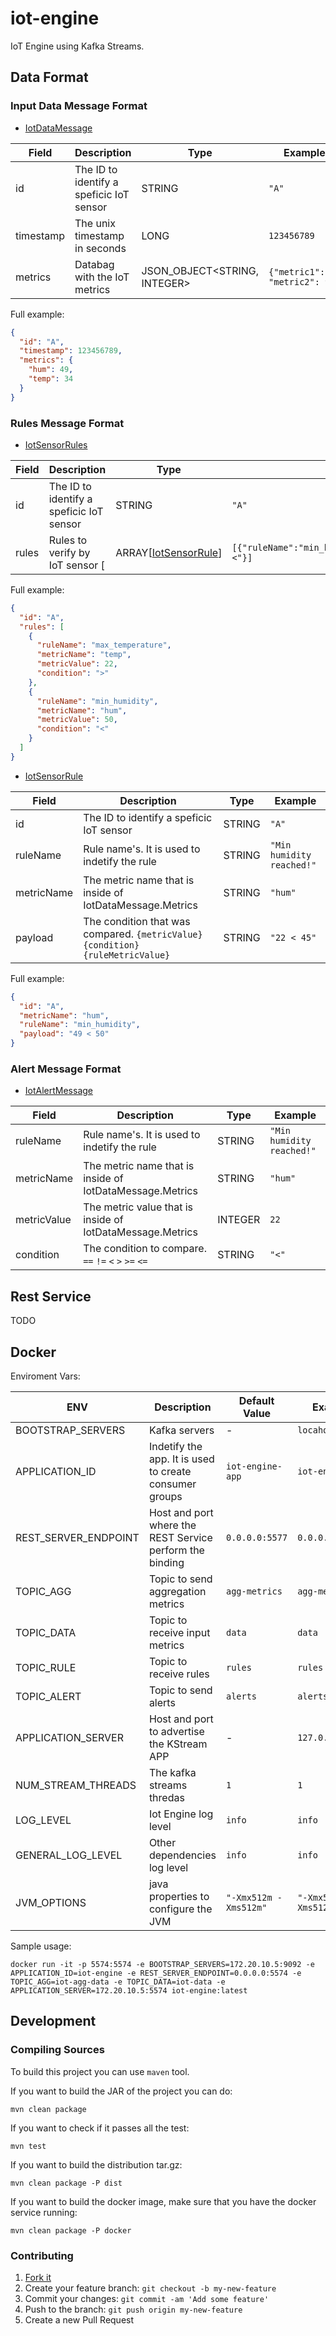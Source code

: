 # iot-engine
IoT Engine using Kafka Streams.

## Data Format

### Input Data Message Format

* [IotDataMessage](https://github.com/andresgomezfrr/iot-engine/blob/master/service/src/main/java/kafkastreams/iot/model/IotDataMessage.java)

| Field  | Description  | Type  | Example |
|---|---|---|---|
|  id |  The ID to identify a speficic IoT sensor | STRING  |  `"A"` |   
|  timestamp | The unix timestamp in seconds  |  LONG | `123456789` |   
|  metrics |  Databag with the IoT metrics |  JSON_OBJECT<STRING, INTEGER> | `{"metric1":22, "metric2": 90}` |   

Full example:

```json
{
  "id": "A",
  "timestamp": 123456789,
  "metrics": {
    "hum": 49,
    "temp": 34
  }
}
```

### Rules Message Format

* [IotSensorRules](https://github.com/andresgomezfrr/iot-engine/blob/master/service/src/main/java/kafkastreams/iot/model/IotSensorRules.java)

| Field  | Description  | Type  | Example |
|---|---|---|---|
|  id |  The ID to identify a speficic IoT sensor | STRING  |  `"A"` |   
|  rules | Rules to verify by IoT sensor [  |  ARRAY[[IotSensorRule](https://github.com/andresgomezfrr/iot-engine/blob/master/service/src/main/java/kafkastreams/iot/model/IotSensorRule.java)] | `[{"ruleName":"min_humidity","metricName":"hum","metricValue":50,"condition":"<"}]`|   

Full example:

```json
{
  "id": "A",
  "rules": [
    {
      "ruleName": "max_temperature",
      "metricName": "temp",
      "metricValue": 22,
      "condition": ">"
    },
    {
      "ruleName": "min_humidity",
      "metricName": "hum",
      "metricValue": 50,
      "condition": "<"
    }
  ]
}
```

* [IotSensorRule](https://github.com/andresgomezfrr/iot-engine/blob/master/service/src/main/java/kafkastreams/iot/model/IotSensorRule.java)

| Field  | Description  | Type  | Example |
|---|---|---|---|
|  id |  The ID to identify a speficic IoT sensor | STRING  |  `"A"` |   
|  ruleName |  Rule name's. It is used to indetify the rule | STRING  |  `"Min humidity reached!"` |   
|  metricName |  The metric name that is inside of IotDataMessage.Metrics | STRING  |  `"hum"` |   
|  payload |  The condition that was compared. `{metricValue} {condition} {ruleMetricValue}` | STRING  |  `"22 < 45"` |   

Full example:

```json
{
  "id": "A",
  "metricName": "hum",
  "ruleName": "min_humidity",
  "payload": "49 < 50"
}
```


### Alert Message Format

* [IotAlertMessage](https://github.com/andresgomezfrr/iot-engine/blob/master/service/src/main/java/kafkastreams/iot/model/IotAlertMessage.java)

| Field  | Description  | Type  | Example |
|---|---|---|---|
|  ruleName |  Rule name's. It is used to indetify the rule | STRING  |  `"Min humidity reached!"` |   
|  metricName |  The metric name that is inside of IotDataMessage.Metrics | STRING  |  `"hum"` |   
|  metricValue |  The metric value that is inside of IotDataMessage.Metrics | INTEGER  |  `22` |   
|  condition |  The condition to compare. `==` `!=` `<` `>` `>=` `<=` | STRING  |  `"<"` |   

## Rest Service

TODO

## Docker

Enviroment Vars:

| ENV  | Description  | Default Value  | Example |
|---|---|---|---|
|  BOOTSTRAP_SERVERS |  Kafka servers | -  | `locahost:9092`|  
|  APPLICATION_ID |  Indetify the app. It is used to create consumer groups | `iot-engine-app`  | `iot-engine-app` |    
|  REST_SERVER_ENDPOINT |  Host and port where the REST Service perform the binding | `0.0.0.0:5577`  |    `0.0.0.0:5577` |
|  TOPIC_AGG |  Topic to send aggregation metrics | `agg-metrics`  |    `agg-metrics` |
|  TOPIC_DATA |  Topic to receive input metrics  | `data`  |    `data`  |    
|  TOPIC_RULE |  Topic to receive rules  | `rules`  |    `rules`  |    
|  TOPIC_ALERT |  Topic to send alerts  | `alerts`  |    `alerts`  |    
|  APPLICATION_SERVER |  Host and port to advertise the KStream APP | - | `127.0.0.1:5577`  |
|  NUM_STREAM_THREADS |  The kafka streams thredas | `1`  |    `1` |
|  LOG_LEVEL |  Iot Engine log level | `info`  |  `info` | 
|  GENERAL_LOG_LEVEL |  Other dependencies log level | `info`  |  `info` |
|  JVM_OPTIONS |  java properties to configure the JVM | `"-Xmx512m -Xms512m"`  | `"-Xmx512m -Xms512m"` |

Sample usage:

```
docker run -it -p 5574:5574 -e BOOTSTRAP_SERVERS=172.20.10.5:9092 -e APPLICATION_ID=iot-engine -e REST_SERVER_ENDPOINT=0.0.0.0:5574 -e TOPIC_AGG=iot-agg-data -e TOPIC_DATA=iot-data -e APPLICATION_SERVER=172.20.10.5:5574 iot-engine:latest
```

## Development

### Compiling Sources

To build this project you can use `maven` tool. 

If you want to build the JAR of the project you can do:

```
mvn clean package
```

If you want to check if it passes all the test:

```
mvn test
```

If you want to build the distribution tar.gz:

```
mvn clean package -P dist
```

If you want to build the docker image, make sure that you have the docker service running:

```
mvn clean package -P docker
```

### Contributing

1. [Fork it](https://github.com/andresgomezfrr/iot-engine/fork)
2. Create your feature branch: `git checkout -b my-new-feature`
3. Commit your changes: `git commit -am 'Add some feature'`
4. Push to the branch: `git push origin my-new-feature`
5. Create a new Pull Request
